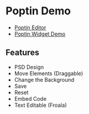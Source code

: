 # Poptin Demo

- [Poptin Editor](http://3.6.120.180/poptin-show/552b34)
- [Poptin Widget Demo](http://3.6.120.180/poptin-show/demo)

## Features

- PSD Design
- Move Elements (Draggable)
- Change the Background
- Save
- Reset
- Embed Code
- Text Editable (Froala)
